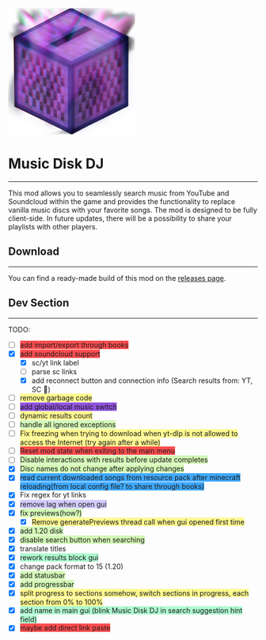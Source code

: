 ![](media/logo.png "Poggers")
# Music Disk DJ

---
This mod allows you to seamlessly search music from YouTube and Soundcloud within the game and provides the functionality to replace vanilla music discs with your favorite songs. The mod is designed to be fully client-side. In future updates, there will be a possibility to share your playlists with other players.

## Download

---
You can find a ready-made build of this mod on the [releases page](https://github.com/Plugway/MusicDiskDj/releases).

## Dev Section

---
TODO:  
- [ ] <span style="background:#ff4d4f">add import/export through books</span>
- [x] <span style="background:#ff4d4f">add soundcloud support </span>
	- [x] sc/yt link label
	- [ ] parse sc links
	- [x] add reconnect button and connection info (Search results from: YT, SC    🔄)
- [ ] <span style="background:#fff88f">remove garbage code  </span>
- [ ] <span style="background:#9254de">add global/local music switch</span>
- [ ] <span style="background:#fff88f">dynamic results count</span>
- [ ] <span style="background:#d3f8b6">handle all ignored exceptions</span>
- [ ] <span style="background:#fff88f">Fix freezing when trying to download when yt-dlp is not allowed to access the Internet (try again after a while)</span>
- [ ] <span style="background:#ff4d4f">Reset mod state when exiting to the main menu</span>
- [ ] <span style="background:#d3f8b6">Disable interactions with results before update completes</span>
- [x] <span style="background:#d3f8b6">Disc names do not change after applying changes</span>
- [x] <span style="background:#40a9ff">read current downloaded songs from resource pack after minecraft reloading(from local config file? to share through books) </span>
- [x] Fix regex for yt links
- [x] <span style="background:#d2cbff">remove lag when open gui</span>
- [x] <span style="background:#d3f8b6">fix previews(how?)  </span>
	- [x] <span style="background:#fff88f">Remove generatePreviews thread call when gui opened first time</span>
- [x] <span style="background:#d3f8b6">add 1.20 disk</span>
- [x] <span style="background:#d3f8b6">disable search button when searching</span>
- [x] translate titles
- [x] <span style="background:#affad1">rework results block gui</span>
- [x] change pack format to 15 (1.20)
- [x] <span style="background:#d3f8b6">add statusbar  </span>
- [x] <span style="background:#d3f8b6">add progressbar </span>
- [x] <span style="background:#fff88f">split progress to sections somehow, switch sections in progress, each section from 0% to 100%</span>
- [x] <span style="background:#affad1">add name in main gui  (blink Music Disk DJ in search suggestion hint field)</span>
- [x] <span style="background:#ff4d4f">maybe add direct link paste</span>